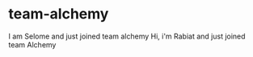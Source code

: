 # team-alchemy
I am Selome and just joined team alchemy
Hi, i'm Rabiat and just joined team Alchemy
